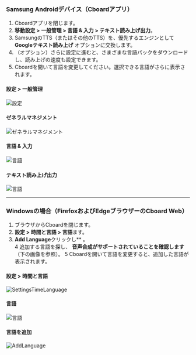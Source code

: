### Samsung Androidデバイス（Cboardアプリ）

1. Cboardアプリを閉じます。
2. **移動設定 > 一般管理 > 言語 & 入力 > テキスト読み上げ出力**。
3. SamsungのTTS（またはその他のTTS）を、優先するエンジンとして **Googleテキスト読み上げ** オプションに交換します。
4. （オプション）さらに設定に進むと、さまざまな言語パックをダウンロードし、読み上げの速度も設定できます。
5. Cboardを開いて言語を変更してください。選択できる言語がさらに表示されます。

#### 設定 > 一般管理

![設定](/images/moreLanguages/samsung_switch_tts_01.png "設定")

#### ゼネラルマネジメント

![ゼネラルマネジメント](/images/moreLanguages/samsung_switch_tts_02.png "ゼネラルマネジメント")

#### 言語 & 入力

![言語](/images/moreLanguages/samsung_switch_tts_03.png "言語")

#### テキスト読み上げ出力

![言語](/images/moreLanguages/samsung_switch_tts_04.png "テキスト読み上げ出力")

---

### Windowsの場合（FirefoxおよびEdgeブラウザーのCboard Web）

1. ブラウザからCboardを閉じます。
2. **設定 > 時間と言語 > 言語**ます。
3. **Add Language**クリックし** 。</li>
4 追加する言語を探し、 **音声合成がサポートされていることを確認します** （下の画像を参照）。
5 Cboardを開いて言語を変更すると、追加した言語が表示されます。</ol>

#### 設定 > 時間と言語

![SettingsTimeLanguage](/images/moreLanguages/windows_add_tts_01.png "設定>時間と言語")

#### 言語

![言語](/images/moreLanguages/windows_add_tts_02.png "言語")

#### 言語を追加

![AddLanguage](/images/moreLanguages/windows_add_tts_03.png "言語を追加")